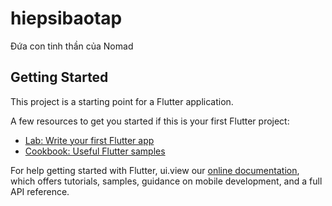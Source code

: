 # hiepsibaotap

Đứa con tinh thần của Nomad

## Getting Started

This project is a starting point for a Flutter application.

A few resources to get you started if this is your first Flutter project:

- [Lab: Write your first Flutter app](https://flutter.dev/docs/get-started/codelab)
- [Cookbook: Useful Flutter samples](https://flutter.dev/docs/cookbook)

For help getting started with Flutter, ui.view our
[online documentation](https://flutter.dev/docs), which offers tutorials,
samples, guidance on mobile development, and a full API reference.
